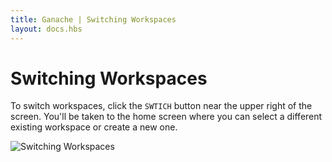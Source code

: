 ```yaml
---
title: Ganache | Switching Workspaces
layout: docs.hbs
---
```

# Switching Workspaces

To switch workspaces, click the `SWTICH` button near the upper right of the screen. You'll be taken to the home screen where you can select a different existing workspace or create a new one.

![Switching Workspaces](https://truffleframework.com/img/docs/ganache/v2-shared-seese/switch-workspaces.png)